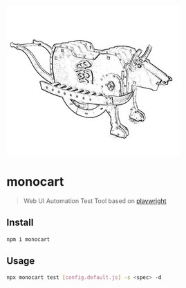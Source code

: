 ![](/assets/monocart.jpg)

# monocart
> Web UI Automation Test Tool based on [playwright](https://github.com/microsoft/playwright)

## Install
```sh
npm i monocart
```

## Usage
```sh
npx monocart test [config.default.js] -s <spec> -d

```